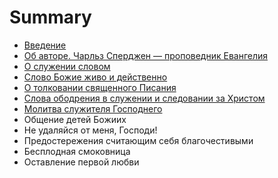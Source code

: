 # Summary

* [Введение](README.md)
* [Об авторе. Чарльз Сперджен — проповедник Евангелия](about.md)
* [О служении словом](chapter002.md)
* [Слово Божие живо и действенно](chapter001.md)
* [О толковании священного Писания](chapter003.md)
* [Слова ободрения в служении и следовании за Христом](chapter004.md)
* [Молитва служителя Господнего](chapter005.md)
* Общение детей Божиих
* Не удаляйся от меня, Господи!
* Предостережения считающим себя благочестивыми
* Бесплодная смоковница
* Оставление первой любви

